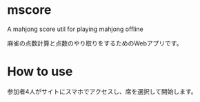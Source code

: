 # mscore
A mahjong score util for playing mahjong offline

麻雀の点数計算と点数のやり取りをするためのWebアプリです。

# How to use
参加者4人がサイトにスマホでアクセスし、席を選択して開始します。
